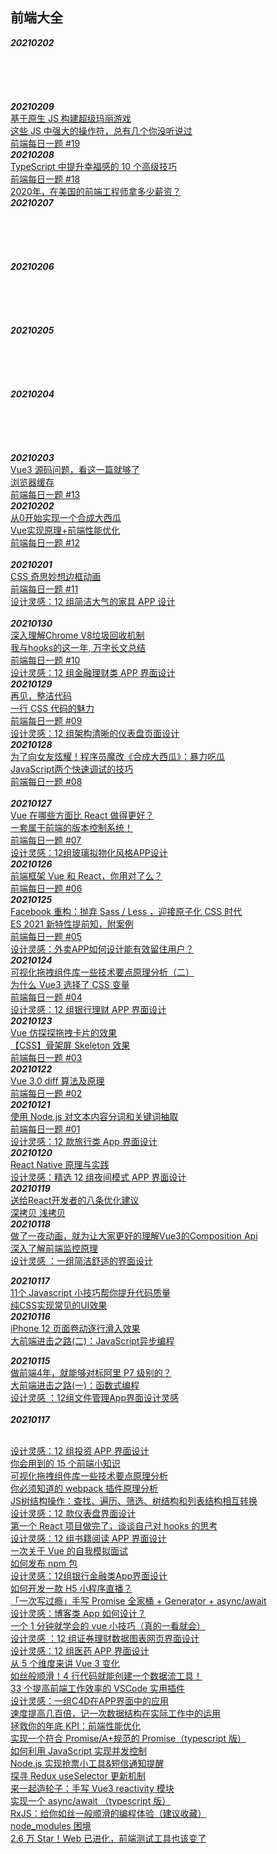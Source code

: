 ## 前端大全

***20210202***<br>
[]()<br>
[]()<br>
[]()<br>
[]()<br>
[]()<br>
***20210209***<br>
[基于原生 JS 构建超级玛丽游戏](https://mp.weixin.qq.com/s/5jEBUgLT6Y8pl0NMKdo-ng)<br>
[这些 JS 中强大的操作符，总有几个你没听说过](https://mp.weixin.qq.com/s/otzIsgd-YkbinAfbtMD4Ow)<br>
[前端每日一题 #19](https://mp.weixin.qq.com/s/d2hT_-jpBDwU6e8m_4ZKvw)<br>
***20210208***<br>
[TypeScript 中提升幸福感的 10 个高级技巧](https://mp.weixin.qq.com/s/Mzt6ZNaOmd0_YlvAYwwY0w)<br>
[前端每日一题 #18](https://mp.weixin.qq.com/s/dhmdk7D44WlIgvCknWjOLA)<br>
[2020年，在美国的前端工程师拿多少薪资？](https://mp.weixin.qq.com/s/KUvX11QOn7Xd6ZCcdGNEWg)<br>
***20210207***<br>
[]()<br>
[]()<br>
[]()<br>
[]()<br>
[]()<br>
***20210206***<br>
[]()<br>
[]()<br>
[]()<br>
[]()<br>
[]()<br>
***20210205***<br>
[]()<br>
[]()<br>
[]()<br>
[]()<br>
[]()<br>
***20210204***<br>
[]()<br>
[]()<br>
[]()<br>
[]()<br>
[]()<br>
***20210203***<br>
[Vue3 源码问题，看这一篇就够了](https://mp.weixin.qq.com/s/yYMupprm2QP81HihVz0Pcg)<br>
[浏览器缓存](https://mp.weixin.qq.com/s/vesFysBdmeE1zBc3urPEYA)<br>
[前端每日一题 #13](https://mp.weixin.qq.com/s/JL8lhdXDT8R0MHh8qtVq0w)<br>
***20210202***<br>
[从0开始实现一个合成大西瓜](https://mp.weixin.qq.com/s/i9B5mcB-2yZsfPir0_VQNA)<br>
[Vue实现原理+前端性能优化](https://mp.weixin.qq.com/s/vQlqQqXhARS_8EKa1qEaDg)<br>
[前端每日一题 #12](https://mp.weixin.qq.com/s/43LcAbHt0UJ_vowtKfGHhg)<br>
[]()<br>
***20210201***<br>
[CSS 奇思妙想边框动画](https://mp.weixin.qq.com/s/FMkh-cwu9sHKP-oOCBRWYg)<br>
[前端每日一题 #11](https://mp.weixin.qq.com/s/um1jfG2NgOCHhmk5wFyWqw)<br>
[设计灵感：12 组简洁大气的家具 APP 设计](https://mp.weixin.qq.com/s/ZIkD0kBxbkeElp7Qu03thg)<br>
[]()<br>
***20210130***<br>
[深入理解Chrome V8垃圾回收机制](https://mp.weixin.qq.com/s/YAvBfY7cF8WUm5XuJDoYTg)<br>
[我与hooks的这一年, 万字长文总结](https://mp.weixin.qq.com/s/kcgMcwf0Oc4uPU39xhArpA)<br>
[前端每日一题 #10](https://mp.weixin.qq.com/s/JLl6MKbGS1AHCoXKgx_Y4Q)<br>
[设计灵感：12 组金融理财类 APP 界面设计](https://mp.weixin.qq.com/s/BIIshYJ8ooKuNRhgOIAUOQ)<br>
***20210129***<br>
[再见，整洁代码](https://mp.weixin.qq.com/s/v3MPW9eAQ-gwdcmjVOzzVQ)<br>
[一行 CSS 代码的魅力](https://mp.weixin.qq.com/s/j5rQSDktiwO0ZLIOLgRoQw)<br>
[前端每日一题 #09](https://mp.weixin.qq.com/s/cCkAqdwfUF4JssQIfjKAmA)<br>
[设计灵感：12 组架构清晰的仪表盘页面设计](https://mp.weixin.qq.com/s/gzlAsbxLjW445xpas7KYfA)<br>
***20210128***<br>
[为了向女友炫耀！程序员魔改《合成大西瓜》：暴力吃瓜](https://mp.weixin.qq.com/s/EOJMOxH0tYEFgYHx9Wryhw)<br>
[JavaScript两个快速调试的技巧](https://mp.weixin.qq.com/s/GcoQj_M9kI-RRgzbCqyMzQ)<br>
[前端每日一题 #08](https://mp.weixin.qq.com/s/dvScvRcY_n0NLHDu6Vq_-w)<br>
[]()<br>
***20210127***<br>
[Vue 在哪些方面比 React 做得更好？](https://mp.weixin.qq.com/s/MCJwNSwmzrT1KBZe9OXW3w)<br>
[一套属于前端的版本控制系统！](https://mp.weixin.qq.com/s/UX-1sztM6ANpoR57IciWIw)<br>
[前端每日一题 #07](https://mp.weixin.qq.com/s/GQylKKz9zyuyNgWblKzTng)<br>
[设计灵感：12组玻璃拟物化风格APP设计](https://mp.weixin.qq.com/s/dji0KI42KBFaZf1nrXWpTg)<br>
***20210126***<br>
[前端框架 Vue 和 React，你用对了么？](https://mp.weixin.qq.com/s/MxrB3RrfeAkKNLUib_tOdg)<br>
[前端每日一题 #06](https://mp.weixin.qq.com/s/cYrVHKygfUY7BzxT1YEzEQ)<br>
***20210125***<br>
[Facebook 重构：抛弃 Sass / Less ，迎接原子化 CSS 时代](https://mp.weixin.qq.com/s/xSxAr0irZOGCE88ZTPjSZw)<br>
[ES 2021 新特性提前知，附案例](https://mp.weixin.qq.com/s/7ggArrmQrE89byWsWz-sHQ)<br>
[前端每日一题 #05](https://mp.weixin.qq.com/s/v3d50j5z5L6F2NcTdlPS7A)<br>
[设计灵感：外卖APP如何设计能有效留住用户？](https://mp.weixin.qq.com/s/fZUk3BtdEyQNwCQEB3LKOg)<br>
***20210124***<br>
[可视化拖拽组件库一些技术要点原理分析（二）](https://mp.weixin.qq.com/s/kjMimj_jKnusxMgvBRHw2Q)<br>
[为什么 Vue3 选择了 CSS 变量](https://mp.weixin.qq.com/s/ZMHA76b42vp3m8s6r7sUIg)<br>
[前端每日一题 #04](https://mp.weixin.qq.com/s/sp_auPnrSvbUA2RD1OeusQ)<br>
[设计灵感：12 组银行理财 APP 界面设计](https://mp.weixin.qq.com/s/gkSVWADoL6QYrkegUIouPA)<br>
***20210123***<br>
[Vue 仿探探拖拽卡片的效果](https://mp.weixin.qq.com/s/bqPtzfT6_9KepJWP5CA-aA)<br>
[【CSS】骨架屏 Skeleton 效果](https://mp.weixin.qq.com/s/QcuKvbWYAxA6VRVWCBiChQ)<br>
[前端每日一题 #03](https://mp.weixin.qq.com/s/FUIUxj4LZDk9_MeIRgK-uQ)<br>
***20210122***<br>
[Vue 3.0 diff 算法及原理](https://mp.weixin.qq.com/s/fUnKx_Cts8nCaM7n31kKVw)<br>
[前端每日一题 #02](https://mp.weixin.qq.com/s/YVQzeXFy5QF_ZoEStItOIQ)<br>
***20210121***<br>
[使用 Node.js 对文本内容分词和关键词抽取](https://mp.weixin.qq.com/s/HWG13MLNl38OAD9Z_cEBRw)<br>
[前端每日一题 #01](https://mp.weixin.qq.com/s/4TLy-KjttCc9AO1D4-z4cw)<br>
[设计灵感：12 款旅行类 App 界面设计](https://mp.weixin.qq.com/s/7rCOF5DAj7BXXXHFVNQGxw)<br>
***20210120***<br>
[React Native 原理与实践](https://mp.weixin.qq.com/s/L3NTei5eZTJv6CSDW1tlLQ)<br>
[设计灵感：精选 12 组夜间模式 APP 界面设计](https://mp.weixin.qq.com/s/5Dsnd4xbsoVhkgmBY8HVHQ)<br>
***20210119***<br>
[送给React开发者的八条优化建议](https://mp.weixin.qq.com/s/JYglFA5sTnUikimfyLRbCQ)<br>
[深拷贝 浅拷贝](https://mp.weixin.qq.com/s/hHJ1YSOC05XZfCoP-HTAsQ)<br>
***20210118***<br>
[做了一夜动画，就为让大家更好的理解Vue3的Composition Api](https://mp.weixin.qq.com/s/UZGnk8vhyXuSUFhH6nXHTA)<br>
[深入了解前端监控原理](https://mp.weixin.qq.com/s/LinpAmhE5VB1yLkm_SpTpw)<br>
[设计灵感 ：一组简洁舒适的界面设计](https://mp.weixin.qq.com/s/QsHRVkYzRYFzcVu8raWBwQ)<br>

***20210117***<br>
[11个 Javascript 小技巧帮你提升代码质量](https://mp.weixin.qq.com/s/fpxZQQNjgPGDVI4i-eCXjQ)<br>
[纯CSS实现常见的UI效果](https://mp.weixin.qq.com/s/iL26vbXR7fPBSprTfA-_1A)<br>
***20210116***<br>
[iPhone 12 页面卷动逐行滑入效果](https://mp.weixin.qq.com/s/oqRGz9T1VS4FtrqpOevKdw)<br>
[大前端进击之路(二)：JavaScript异步编程](https://mp.weixin.qq.com/s/JO9c0_emIXj_PlFEO4DX7Q)<br>

***20210115***<br>
[做前端4年，就能够对标阿里 P7 级别的？](https://mp.weixin.qq.com/s/8CkkXpI-sPUWLYH5AIbHRw)<br>
[大前端进击之路(一)：函数式编程](https://mp.weixin.qq.com/s/EZUygJ8Z0qTN-RfI_x5p0Q)<br>
[设计灵感 ：12组文件管理App界面设计灵感](https://mp.weixin.qq.com/s/TBnGboJvwNyj8Q1vppnByA)<br>
[]()<br>
***20210117***<br>
[]()<br>


[设计灵感：12 组投资 APP 界面设计](https://mp.weixin.qq.com/s?src=11&timestamp=1609513661&ver=2802&signature=4Q7S4kFav9GVaxDcgnRTqGP2h1ferwI4dIwm7UNecDWG973BaO*UyN-EY7h3DAI9mlcb0g4oaiNS9hAiKWt4Q9HpMvYj7ow3wWfWF742DytvrFlm2dnDBOFWqvxyrZ3E&new=1)<br>
[你会用到的 15 个前端小知识](https://mp.weixin.qq.com/s?src=11&timestamp=1609599874&ver=2804&signature=B9BAlu0WpS5rfUW-MxnT-y3ZxXkXszSMKZ5oYTfKxIo1en0DjyYBS*lcSKd2GhgTbjP5Xo92Dg*LmLE3GGbd9m8EAMmqvMFZ6G-CYlZXeehVf*GWPYHE*defX9-9M9fq&new=1)<br>
[可视化拖拽组件库一些技术要点原理分析](https://mp.weixin.qq.com/s/-_FklC_z8YhiZ-QYHCf6zA)<br>
[你必须知道的 webpack 插件原理分析](https://mp.weixin.qq.com/s/E1bjaJMC4DAmxfTGyGtXbw)<br>
[JS树结构操作：查找、遍历、筛选、树结构和列表结构相互转换](https://mp.weixin.qq.com/s/2fYDzu1Qz6CPBBUOQlTX6A)<br>
[设计灵感：12 款仪表盘界面设计](https://mp.weixin.qq.com/s/E46vl4VK0tzVqr3qiMRAqQ)<br>
[第一个 React 项目做完了，谈谈自己对 hooks 的思考](https://mp.weixin.qq.com/s/kMLeg5KLFhXFZnjOF0fhvQ)<br>
[设计灵感：12 组书籍阅读 APP 界面设计](https://mp.weixin.qq.com/s/EL0bPDje8M466kL4U6HvVQ)<br>
[一次关于 Vue 的自我模拟面试](https://mp.weixin.qq.com/s/OIyV5QC4HsTvZtabblLvUw)<br>
[如何发布 npm 包](https://mp.weixin.qq.com/s/4eE5kHicRK2mVcqEQSM4lg)<br>
[设计灵感：12组银行金融类App界面设计](https://mp.weixin.qq.com/s/XRU1JnuhStOxMrYRqUcfhQ)<br>
[如何开发一款 H5 小程序直播？](https://mp.weixin.qq.com/s/MxUjrVNtld63X701P_84Wg)<br>
[「一次写过瘾」手写 Promise 全家桶 + Generator + async/await](https://mp.weixin.qq.com/s/b-4wgsYmTYYF0NxrnA8pIg)<br>
[设计灵感：博客类 App 如何设计？](https://mp.weixin.qq.com/s/n_7SXJwrcyG9Q9qHzcf18A)<br>
[一个 1 分钟就学会的 vue 小技巧（真的一看就会）](https://mp.weixin.qq.com/s/NAQ8J7ZhWFAC7xqUaxSPrQ)<br>
[设计灵感 ：12 组证券理财数据图表网页界面设计](https://mp.weixin.qq.com/s/yO8-Ey6i6rN1eKejuMVCPQ)<br>
[设计灵感：12 组医药 APP 界面设计](https://mp.weixin.qq.com/s/ThJlE1uCvL8UXvGlon9e2Q)<br>
[从 5 个维度来讲 Vue 3 变化](https://mp.weixin.qq.com/s/EVCKH8n4YdTrEbuupDmA0g)<br>
[如丝般顺滑！4 行代码就能创建一个数据流工具！](https://mp.weixin.qq.com/s/sixBGDsjI4GrWjh93DBP_w)<br>
[33 个提高前端工作效率的 VSCode 实用插件](https://mp.weixin.qq.com/s/8IMjdm1RfzT4DeVW1dOcOg)<br>
[设计灵感：一组C4D在APP界面中的应用](https://mp.weixin.qq.com/s/7RS8pjMSLJ01IbEsHrY5hQ)<br>
[速度提高几百倍，记一次数据结构在实际工作中的运用](https://mp.weixin.qq.com/s/DT0sLTpxd-Qy5NsWvO-dIQ)<br>
[拯救你的年底 KPI：前端性能优化](https://mp.weixin.qq.com/s/vj9oRJYv8YGmjWy7lYY6XA)<br>
[实现一个符合 Promise/A+规范的 Promise（typescript 版）](https://mp.weixin.qq.com/s/y6khP9WY1-vfSm0Hn3dvoA)<br>
[如何利用 JavaScript 实现并发控制](https://mp.weixin.qq.com/s/JutrrNaSdxeMaP49ucWjzA)<br>
[Node.js 实现抢票小工具&短信通知提醒](https://mp.weixin.qq.com/s/WCSOdr0T6Z6MWxmiiN84Mg)<br>
[探寻 Redux useSelector 更新机制](https://mp.weixin.qq.com/s/RwNEEh-zEjMxGgi7r1dG7A)<br>
[来一起造轮子：手写 Vue3 reactivity 模块](https://mp.weixin.qq.com/s/V2LLBvDaWhQ6xOP88NBEYA)<br>
[实现一个 async/await （typescript 版）](https://mp.weixin.qq.com/s/gFSb0BYSbL7c5K4cCcgeow)<br>
[RxJS：给你如丝一般顺滑的编程体验（建议收藏）](https://mp.weixin.qq.com/s/KaLjNOAOW7OY0TvMVL3q3g)<br>
[node_modules 困境](https://mp.weixin.qq.com/s/u92k389qtoSfENT9BfOcOg)<br>
[2.6 万 Star！Web 已进化，前端测试工具也该变了](https://mp.weixin.qq.com/s/Qtu5mHT8z5EHjMgS6VLCiA)<br>
[]()<br>

